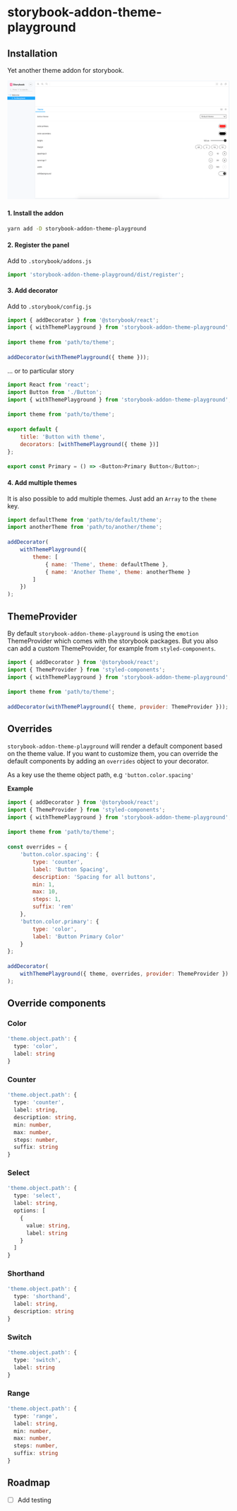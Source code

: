 # storybook-addon-theme-playground

## Installation

Yet another theme addon for storybook.

![Screenshot](./assets/screenshot.png)

#### 1. Install the addon

```sh
yarn add -D storybook-addon-theme-playground
```

#### 2. Register the panel

Add to `.storybook/addons.js`

```js
import 'storybook-addon-theme-playground/dist/register';
```

#### 3. Add decorator

Add to `.storybook/config.js`

```js
import { addDecorator } from '@storybook/react';
import { withThemePlayground } from 'storybook-addon-theme-playground';

import theme from 'path/to/theme';

addDecorator(withThemePlayground({ theme }));
```

... or to particular story

```js
import React from 'react';
import Button from './Button';
import { withThemePlayground } from 'storybook-addon-theme-playground';

import theme from 'path/to/theme';

export default {
    title: 'Button with theme',
    decorators: [withThemePlayground({ theme })]
};

export const Primary = () => <Button>Primary Button</Button>;
```

#### 4. Add multiple themes

It is also possible to add multiple themes. Just add an `Array` to the `theme` key.

```js
import defaultTheme from 'path/to/default/theme';
import anotherTheme from 'path/to/another/theme';

addDecorator(
    withThemePlayground({
        theme: [
            { name: 'Theme', theme: defaultTheme },
            { name: 'Another Theme', theme: anotherTheme }
        ]
    })
);
```

## ThemeProvider

By default `storybook-addon-theme-playground` is using the `emotion` ThemeProvider which comes with the storybook packages. But you also can add a custom ThemeProvider, for example from `styled-components`.

```js
import { addDecorator } from '@storybook/react';
import { ThemeProvider } from 'styled-components';
import { withThemePlayground } from 'storybook-addon-theme-playground';

import theme from 'path/to/theme';

addDecorator(withThemePlayground({ theme, provider: ThemeProvider }));
```

## Overrides

`storybook-addon-theme-playground` will render a default component based on the theme value. If you want to customize them, you can override the default components by adding an `overrides` object to your decorator.

As a key use the theme object path, e.g `'button.color.spacing'`

**Example**

```js
import { addDecorator } from '@storybook/react';
import { ThemeProvider } from 'styled-components';
import { withThemePlayground } from 'storybook-addon-theme-playground';

import theme from 'path/to/theme';

const overrides = {
    'button.color.spacing': {
        type: 'counter',
        label: 'Button Spacing',
        description: 'Spacing for all buttons',
        min: 1,
        max: 10,
        steps: 1,
        suffix: 'rem'
    },
    'button.color.primary': {
        type: 'color',
        label: 'Button Primary Color'
    }
};

addDecorator(
    withThemePlayground({ theme, overrides, provider: ThemeProvider })
);
```

## Override components

### Color

```ts
'theme.object.path': {
  type: 'color',
  label: string
}
```

### Counter

```ts
'theme.object.path': {
  type: 'counter',
  label: string,
  description: string,
  min: number,
  max: number,
  steps: number,
  suffix: string
}
```

### Select

```ts
'theme.object.path': {
  type: 'select',
  label: string,
  options: [
    {
      value: string,
      label: string
    }
  ]
}
```

### Shorthand

```ts
'theme.object.path': {
  type: 'shorthand',
  label: string,
  description: string
}
```

### Switch

```ts
'theme.object.path': {
  type: 'switch',
  label: string
}
```

### Range

```ts
'theme.object.path': {
  type: 'range',
  label: string,
  min: number,
  max: number,
  steps: number,
  suffix: string
}
```

## Roadmap

-   [ ] Add testing
